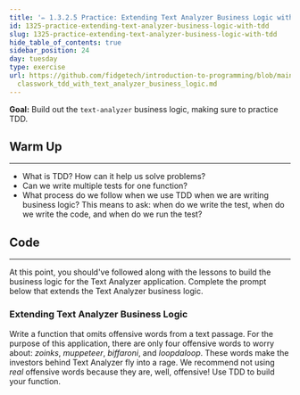 ```yaml
---
title: '✏️ 1.3.2.5 Practice: Extending Text Analyzer Business Logic with TDD'
id: 1325-practice-extending-text-analyzer-business-logic-with-tdd
slug: 1325-practice-extending-text-analyzer-business-logic-with-tdd
hide_table_of_contents: true
sidebar_position: 24
day: tuesday
type: exercise
url: https://github.com/fidgetech/introduction-to-programming/blob/main/2e_
  classwork_tdd_with_text_analyzer_business_logic.md
---
```


**Goal:** Build out the `text-analyzer` business logic, making sure to practice TDD.

## Warm Up
<hr />

* What is TDD? How can it help us solve problems?
* Can we write multiple tests for one function?
* What process do we follow when we use TDD when we are writing business logic? This means to ask: when do we write the test, when do we write the code, and when do we run the test?

## Code
---

At this point, you should've followed along with the lessons to build the business logic for the Text Analyzer application. Complete the prompt below that extends the Text Analyzer business logic.

### Extending Text Analyzer Business Logic

Write a function that omits offensive words from a text passage. For the purpose of this application, there are only four offensive words to worry about: _zoinks_, _muppeteer_, _biffaroni_, and _loopdaloop_. These words make the investors behind Text Analyzer fly into a rage. We recommend not using _real_ offensive words because they are, well, offensive! Use TDD to build your function.